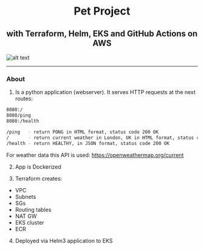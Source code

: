<h1 align="center">
Pet Project
</h1>
<h2 align="center">
with Terraform, Helm, EKS and GitHub Actions on AWS
</h2>

![alt text](https://naviteq-banner.s3.eu-west-1.amazonaws.com/banner%201.png)

---

### About
1) Is a python application (webserver). It serves HTTP requests at the next routes:
```bash
8080:/
8080/ping 
8080:/health
```

```bash
/ping   - return PONG in HTML format, status code 200 OK  
/       - return current weather in London, UK in HTML format, status code 200 OK 
/health - return HEALTHY, in JSON format, status code 200 OK
```

For weather data this API is used: https://openweathermap.org/current  

2) App is Dockerized

3) Terraform creates:
- VPC
- Subnets
- SGs
- Routing tables
- NAT GW
- EKS cluster 
- ECR


4) Deployed via Helm3 application to EKS
